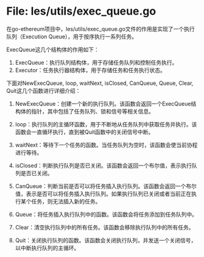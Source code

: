 # File: les/utils/exec_queue.go

在go-ethereum项目中，les/utils/exec_queue.go文件的作用是实现了一个执行队列（Execution Queue），用于按序执行一系列任务。

ExecQueue这几个结构体的作用如下：

1. ExecQueue：执行队列结构体，用于存储任务队列和控制任务执行。
2. Executor：任务执行器结构体，用于存储任务和任务执行状态。

下面对NewExecQueue, loop, waitNext, isClosed, CanQueue, Queue, Clear, Quit这几个函数进行详细介绍：

1. NewExecQueue：创建一个新的执行队列。该函数会返回一个ExecQueue结构体的指针，其中包括了任务队列、锁和信号等相关信息。

2. loop：执行队列的主循环函数，用于不断地从任务队列中获取任务并执行。该函数会一直循环执行，直到被Quit函数中的关闭信号中断。

3. waitNext：等待下一个任务的函数。当任务队列为空时，该函数会使当前协程进行等待。

4. isClosed：判断执行队列是否已关闭。该函数会返回一个布尔值，表示执行队列是否已关闭。

5. CanQueue：判断当前是否可以将任务插入执行队列。该函数会返回一个布尔值，表示是否可以将任务插入执行队列。如果执行队列已关闭或者当前正在执行某个任务，则无法插入新的任务。

6. Queue：将任务插入执行队列中的函数。该函数会将任务添加到任务队列中。

7. Clear：清空执行队列中的所有任务。该函数会移除执行队列中的所有任务。

8. Quit：关闭执行队列的函数。该函数会关闭执行队列，并发送一个关闭信号，以中断执行队列的主循环。

